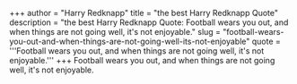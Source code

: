 +++
author = "Harry Redknapp"
title = "the best Harry Redknapp Quote"
description = "the best Harry Redknapp Quote: Football wears you out, and when things are not going well, it's not enjoyable."
slug = "football-wears-you-out-and-when-things-are-not-going-well-its-not-enjoyable"
quote = '''Football wears you out, and when things are not going well, it's not enjoyable.'''
+++
Football wears you out, and when things are not going well, it's not enjoyable.
